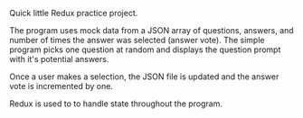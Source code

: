 Quick little Redux practice project.

The program uses mock data from a JSON array of questions, answers, and number of times the answer was selected (answer vote). The simple program picks one question at random and displays the question prompt with it's potential answers.

Once a user makes a selection, the JSON file is updated and the answer vote is incremented by one.
 
Redux is used to to handle state throughout the program.
